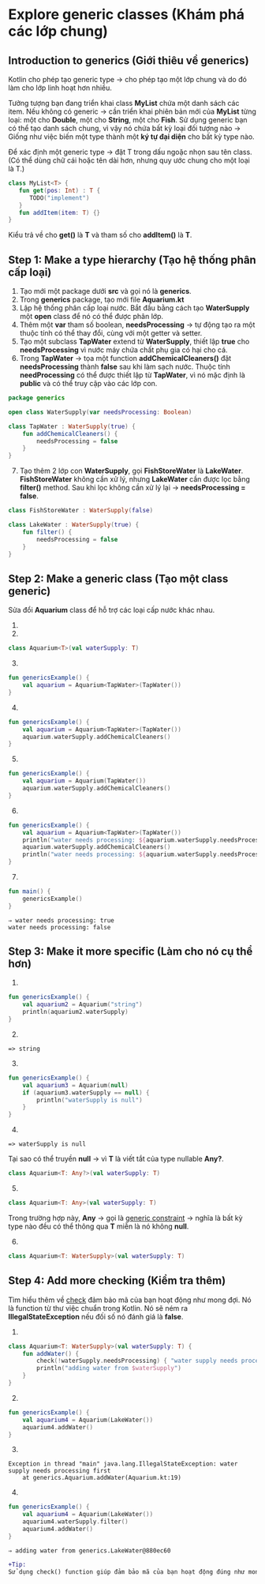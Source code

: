 # Explore generic classes (Khám phá các lớp chung)

## Introduction to generics (Giới thiêu về generics)

Kotlin cho phép tạo generic type -> cho phép tạo một lớp chung và do đó làm cho lớp linh hoạt hơn nhiều.

Tưởng tượng bạn đang triển khai class **MyList** chứa một danh sách các item. Nếu không có generic -> cần triển khai phiên bản mới của **MyList** từng loại: một cho **Double**, một cho **String**, một cho **Fish**. Sử dụng generic bạn có thể tạo danh sách chung, vì vậy nó chứa bất kỳ loại đối tượng nào -> Giống như việc biến một type thành một **ký tự đại diện** cho bất kỳ type nào.

Để xác định một generic type -> đặt T trong dấu ngoặc nhọn **<T>** sau tên class. (Có thể dùng chữ cái hoặc tên dài hơn, nhưng quy ước chung cho một loại là T.)

```kotlin
class MyList<T> {
   fun get(pos: Int) : T {
      TODO("implement")
   }
   fun addItem(item: T) {}
}
```

Kiểu trả về cho **get()** là **T** và tham số cho **addItem()** là **T**.


## Step 1: Make a type hierarchy (Tạo hệ thống phân cấp loại)

1. Tạo mới một package dưới **src** và gọi nó là **generics**.
2. Trong **generics** package, tạo mới file **Aquarium.kt**
3. Lập hệ thống phân cấp loại nước. Bắt đầu bằng cách tạo **WaterSupply** một **open** class để nó có thể được phân lớp.
4. Thêm một **var** tham số boolean, **needsProcessing** -> tự động tạo ra một thuộc tính có thể thay đổi, cùng với một getter và setter.
5. Tạo một subclass **TapWater** extend từ **WaterSupply**, thiết lập **true** cho **needsProcessing** vì nước máy chứa chất phụ gia có hại cho cá.
6. Trong **TapWater** -> tọa một function **addChemicalCleaners()** đặt **needsProcessing** thành **false** sau khi làm sạch nước. Thuộc tính **needProcessing** có thể được thiết lập từ **TapWater**, vì nó mặc định là **public** và có thể truy cập vào các lớp con.

```kotlin
package generics

open class WaterSupply(var needsProcessing: Boolean)

class TapWater : WaterSupply(true) {
    fun addChemicalCleaners() {
        needsProcessing = false
    }
}
```

7. Tạo thêm 2 lớp con **WaterSupply**, gọi **FishStoreWater** là **LakeWater**. **FishStoreWater** không cần xử lý, nhưng **LakeWater** cần được lọc bằng **filter()** method. Sau khi lọc không cần xử lý lại -> **needsProcessing = false**.

```kotlin
class FishStoreWater : WaterSupply(false)

class LakeWater : WaterSupply(true) {
    fun filter() {
        needsProcessing = false
    }
}
```

## Step 2: Make a generic class (Tạo một class generic)

Sửa đổi **Aquarium** class để hỗ trợ các loại cấp nước khác nhau.

1. 

2.

```kotlin
class Aquarium<T>(val waterSupply: T)
```

3. 

```kotlin
fun genericsExample() {
    val aquarium = Aquarium<TapWater>(TapWater())
}
```

4.

```kotlin
fun genericsExample() {
    val aquarium = Aquarium<TapWater>(TapWater())
    aquarium.waterSupply.addChemicalCleaners()
}
```

5.


```kotlin
fun genericsExample() {
    val aquarium = Aquarium(TapWater())
    aquarium.waterSupply.addChemicalCleaners()
}
```

6.

```kotlin
fun genericsExample() {
    val aquarium = Aquarium<TapWater>(TapWater())
    println("water needs processing: ${aquarium.waterSupply.needsProcessing}")
    aquarium.waterSupply.addChemicalCleaners()
    println("water needs processing: ${aquarium.waterSupply.needsProcessing}")
}
```

7. 

```kotlin
fun main() {
    genericsExample()
}
```

```
⇒ water needs processing: true
water needs processing: false
```

## Step 3: Make it more specific (Làm cho nó cụ thể hơn)

1.

```kotlin
fun genericsExample() {
    val aquarium2 = Aquarium("string")
    println(aquarium2.waterSupply)
}
```

2. 

```
=> string
```

3. 

```kotlin
fun genericsExample() {
    val aquarium3 = Aquarium(null)
    if (aquarium3.waterSupply == null) {
        println("waterSupply is null")
    }
}
```

4.

```
=> waterSupply is null
```

Tại sao có thể truyền **null** -> vì **T** là viết tắt của type nullable **Any?**.

```kotlin
class Aquarium<T: Any?>(val waterSupply: T)
```

5.

```kotlin
class Aquarium<T: Any>(val waterSupply: T)
```

Trong trường hợp này, **Any** -> gọi là [generic constraint](generic-constraint) -> nghĩa là bất kỳ type nào đều có thể thông qua **T** miễn là nó không **null**.

6.

```kotlin
class Aquarium<T: WaterSupply>(val waterSupply: T)
```

## Step 4: Add more checking (Kiểm tra thêm)

Tìm hiểu thêm về [check](check) đảm bảo mã của bạn hoạt động như mong đợi. Nó là function từ thư việc chuẩn trong Kotlin. Nó sẽ ném ra **IllegalStateException** nếu đối số nó đánh giá là **false**.

1.

```kotlin
class Aquarium<T: WaterSupply>(val waterSupply: T) {
    fun addWater() {
        check(!waterSupply.needsProcessing) { "water supply needs processing first" }
        println("adding water from $waterSupply")
    }    
}
```

2.

```kotlin
fun genericsExample() {
    val aquarium4 = Aquarium(LakeWater())
    aquarium4.addWater()
}
```

3.

```
Exception in thread "main" java.lang.IllegalStateException: water supply needs processing first
	at generics.Aquarium.addWater(Aquarium.kt:19)
```

4.

```kotlin
fun genericsExample() {
    val aquarium4 = Aquarium(LakeWater())
    aquarium4.waterSupply.filter()
    aquarium4.addWater()
}
```

```
⇒ adding water from generics.LakeWater@880ec60
```

```diff
+Tip: 
Sử dụng check() function giúp đảm bảo mã của bạn hoạt động đúng như mong đợi.
```

[generic-constraint]:https://kotlinlang.org/docs/generics.html#generic-constraints
[check]:https://kotlinlang.org/api/latest/jvm/stdlib/kotlin/check.html